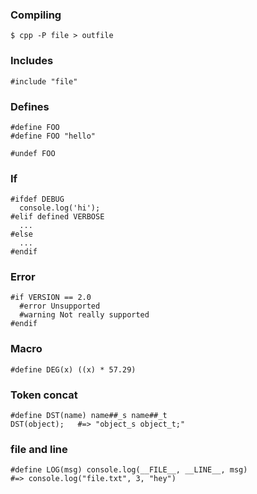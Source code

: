 ### Compiling

    $ cpp -P file > outfile

### Includes

    #include "file"

### Defines

    #define FOO
    #define FOO "hello"

    #undef FOO

### If

    #ifdef DEBUG
      console.log('hi');
    #elif defined VERBOSE
      ...
    #else
      ...
    #endif

### Error

    #if VERSION == 2.0
      #error Unsupported
      #warning Not really supported
    #endif

### Macro

    #define DEG(x) ((x) * 57.29)

### Token concat

    #define DST(name) name##_s name##_t
    DST(object);   #=> "object_s object_t;"

### file and line

    #define LOG(msg) console.log(__FILE__, __LINE__, msg)
    #=> console.log("file.txt", 3, "hey")
